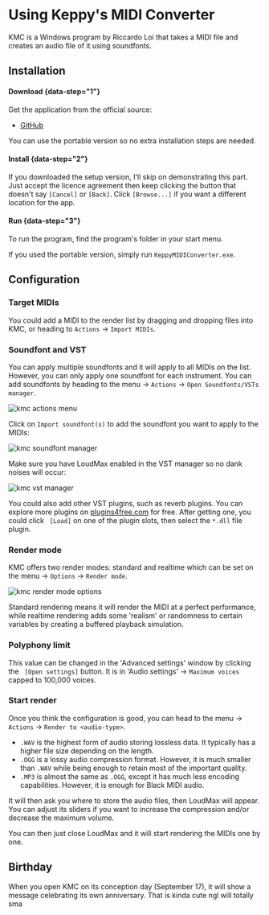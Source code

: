 # Using Keppy's MIDI Converter

KMC is a Windows program by Riccardo Loi that takes a MIDI file and creates an
audio file of it using soundfonts.

## Installation

#### Download {data-step="1"}

Get the application from the official source:

- [GitHub][gh]

You can use the portable version so no extra installation steps are needed.

#### Install {data-step="2"}

If you downloaded the setup version, I'll skip on demonstrating this part.
Just accept the licence agreement then keep clicking the button that doesn't
say `[Cancel]` or `[Back]`. Click `[Browse...]` if you want a different
location for the app.

#### Run {data-step="3"}

To run the program, find the program's folder in your start menu. 

If you used the portable version, simply run `KeppyMIDIConverter.exe`.


## Configuration

### Target MIDIs

You could add a MIDI to the render list by dragging and dropping files into
KMC, or heading to `Actions` -> `Import MIDIs`.

### Soundfont and VST

You can apply multiple soundfonts and it will apply to all MIDIs on the list.
However, you can only apply one soundfont for each instrument. You can add
soundfonts by heading to the menu -> `Actions` -> `Open Soundfonts/VSTs
manager`.

![kmc actions menu](/kmc/actions.webp)

Click on `Import soundfont(s)` to add the soundfont you want to apply to the
MIDIs:

![kmc soundfont manager](/kmc/sfman.webp)

Make sure you have LoudMax enabled in the VST manager so no dank noises will
occur:

![kmc vst manager](/kmc/vstman.webp)

You could also add other VST plugins, such as reverb plugins. You can explore
more plugins on [plugins4free.com][free] for free. After getting one, you could click `
[Load]` on one of the plugin slots, then select the `*.dll` file plugin.

### Render mode

KMC offers two render modes: standard and realtime which can be set on the
menu -> `Options` -> `Render mode`. 

![kmc render mode options](/kmc/rendermodes.webp)

Standard rendering means it will render the MIDI at a perfect performance,
while realtime rendering adds some 'realism' or randomness to certain
variables by creating a buffered playback simulation.

### Polyphony limit

This value can be changed in the 'Advanced settings' window by clicking the `
[Open settings]` button. It is in 'Audio settings' -> `Maximum voices` capped
to 100,000 voices.

### Start render

Once you think the configuration is good, you can head to the menu ->
`Actions` -> `Render to <audio-type>`.

- `.WAV` is the highest form of audio storing lossless data. It typically has
  a higher file size depending on the length.
- `.OGG` is a lossy audio compression format. However, it is much smaller than
  `.WAV` while being enough to retain most of the important quality.
- `.MP3` is almost the same as `.OGG`, except it has much less encoding
  capabilities. However, it is enough for Black MIDI audio.

It will then ask you where to store the audio files, then LoudMax will appear.
You can adjust its sliders if you want to increase the compression and/or
decrease the maximum volume.

You can then just close LoudMax and it will start rendering the MIDIs one by
one.

## Birthday

When you open KMC on its conception day (September 17), it will show a message
celebrating its own anniversary. That is kinda cute ngl will totally sma

[gh]: <https://github.com/KeppySoftware/KMC/releases>
[free]: <https://plugins4free.com/effects/Reverb/>